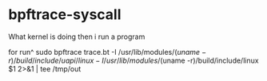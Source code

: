 # bpftrace-syscall
What kernel is doing then i run a program


for run^
sudo bpftrace trace.bt  -I /usr/lib/modules/$(uname -r)/build/include/uapi/linux  -I /usr/lib/modules/$(uname -r)/build/include/linux $1 2>&1 | tee /tmp/out

